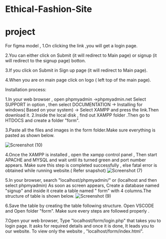 # Ethical-Fashion-Site
# project
For figma model ,
1.On clicking the link ,you will get a login page.

2.You can either click on Submit (it will redirect to Main page) or signup (it will redirect to the signup page) botton.

3.If you click on  Submit in Sign up page (it will redirect to Main page). 

4.When you are on main page click on logo ( left top of the main page).

Installation process:

1.In your web browser , open phpmyadmin ->phpmyadmin.net
Select SUPPORT in option , then select DOCUMENTATION -> Installing for windows( Based on your system) -> Select XAMPP and press the link.Then download it.
2.Inside the local disk , find out XAMPP folder .Then go to HTDOCS and create a folder "form".

3.Paste all the files and images in the form folder.Make sure everything is pasted as shown below.

![Screenshot (10)](https://github.com/Bhargavinm234/project/assets/115770616/0101c3b2-c606-4031-93b1-67be183f4206)

4.Once the XAMPP is installed , open the xampp control panel , Then start APACHE and MYSQL and wait until its turned green and port number appears. 
Make sure this step is completed successfully , else fatal error is obtained while running website.( Refer snapshot)
![Screenshot (7)](https://github.com/Bhargavinm234/project/assets/115770616/51bc0b89-3db8-4598-b236-3a14aa99755c)

5.In your  browser, search "localhost/phpmyadmin/" or (localhost and then select phpmyadmin)
As soon as screen appears, Create a database named "signup" and inside it create a table named " form" with 4 columns.The structure of table is shown below.
![Screenshot (9)](https://github.com/Bhargavinm234/project/assets/115770616/f9c5c13c-ad46-4852-8f0e-96db58501282)

6.Save the table by creating the table following structure.
Open VSCODE and Open folder "form".
Make sure every steps are followed properly .

7.Open your web browser,  Type "localhost/form/login.php" that takes you to login page.
It asks for required details and once it is done, It leads you to our website. 
To view only the website , "localhost/form/index.html".


